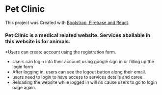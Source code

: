 # Pet Clinic

This project was Created  with [Bootstrap, Firebase and React](https://healthcare-8dc12.web.app/).

### Pet Clinic is a medical related website. Services abailable in this website is for animals.
*Users can create account using the registration form.
* Users can login into their account using google sign in or filling up the login form
* After logging in, users can see the logout button along their email. 
* users need to login to have access to services details and caree.
* Reloading the website while logged in will no cause users to go to login oage again. 



